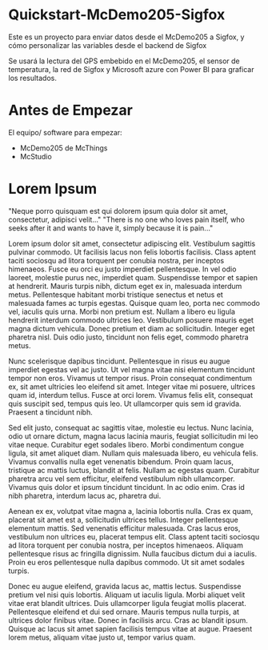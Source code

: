 # Quickstart-McDemo205-Sigfox
Este es un proyecto para enviar datos desde el McDemo205 a Sigfox, y cómo personalizar las variables desde el backend de Sigfox

Se usará la lectura del GPS embebido en el McDemo205, el sensor de temperatura, la red de Sigfox y Microsoft azure con Power BI para graficar los resultados.

# Antes de Empezar
El equipo/ software para empezar:
- McDemo205 de McThings
- McStudio 

# Lorem Ipsum
"Neque porro quisquam est qui dolorem ipsum quia dolor sit amet, consectetur, adipisci velit..."
"There is no one who loves pain itself, who seeks after it and wants to have it, simply because it is pain..."

Lorem ipsum dolor sit amet, consectetur adipiscing elit. Vestibulum sagittis pulvinar commodo. Ut facilisis lacus non felis lobortis facilisis. Class aptent taciti sociosqu ad litora torquent per conubia nostra, per inceptos himenaeos. Fusce eu orci eu justo imperdiet pellentesque. In vel odio laoreet, molestie purus nec, imperdiet quam. Suspendisse tempor et sapien at hendrerit. Mauris turpis nibh, dictum eget ex in, malesuada interdum metus. Pellentesque habitant morbi tristique senectus et netus et malesuada fames ac turpis egestas. Quisque quam leo, porta nec commodo vel, iaculis quis urna. Morbi non pretium est. Nullam a libero eu ligula hendrerit interdum commodo ultrices leo. Vestibulum posuere mauris eget magna dictum vehicula. Donec pretium et diam ac sollicitudin. Integer eget pharetra nisl. Duis odio justo, tincidunt non felis eget, commodo pharetra metus.

Nunc scelerisque dapibus tincidunt. Pellentesque in risus eu augue imperdiet egestas vel ac justo. Ut vel magna vitae nisi elementum tincidunt tempor non eros. Vivamus ut tempor risus. Proin consequat condimentum ex, sit amet ultricies leo eleifend sit amet. Integer vitae mi posuere, ultrices quam id, interdum tellus. Fusce at orci lorem. Vivamus felis elit, consequat quis suscipit sed, tempus quis leo. Ut ullamcorper quis sem id gravida. Praesent a tincidunt nibh.

Sed elit justo, consequat ac sagittis vitae, molestie eu lectus. Nunc lacinia, odio ut ornare dictum, magna lacus lacinia mauris, feugiat sollicitudin mi leo vitae neque. Curabitur eget sodales libero. Morbi condimentum congue ligula, sit amet aliquet diam. Nullam quis malesuada libero, eu vehicula felis. Vivamus convallis nulla eget venenatis bibendum. Proin quam lacus, tristique ac mattis luctus, blandit at felis. Nullam ac egestas quam. Curabitur pharetra arcu vel sem efficitur, eleifend vestibulum nibh ullamcorper. Vivamus quis dolor et ipsum tincidunt tincidunt. In ac odio enim. Cras id nibh pharetra, interdum lacus ac, pharetra dui.

Aenean ex ex, volutpat vitae magna a, lacinia lobortis nulla. Cras ex quam, placerat sit amet est a, sollicitudin ultrices tellus. Integer pellentesque elementum mattis. Sed venenatis efficitur malesuada. Cras lacus eros, vestibulum non ultrices eu, placerat tempus elit. Class aptent taciti sociosqu ad litora torquent per conubia nostra, per inceptos himenaeos. Aliquam pellentesque risus ac fringilla dignissim. Nulla faucibus dictum dui a iaculis. Proin eu eros pellentesque nulla dapibus commodo. Ut sit amet sodales turpis.

Donec eu augue eleifend, gravida lacus ac, mattis lectus. Suspendisse pretium vel nisi quis lobortis. Aliquam ut iaculis ligula. Morbi aliquet velit vitae erat blandit ultrices. Duis ullamcorper ligula feugiat mollis placerat. Pellentesque eleifend et dui sed ornare. Mauris tempus nulla turpis, at ultrices dolor finibus vitae. Donec in facilisis arcu. Cras ac blandit ipsum. Quisque ac lacus sit amet sapien facilisis tempus vitae at augue. Praesent lorem metus, aliquam vitae justo ut, tempor varius quam.
